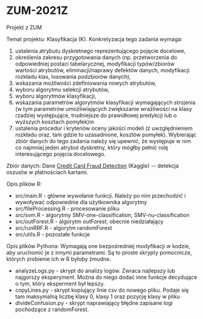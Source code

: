 # ZUM-2021Z
Projekt z ZUM

Temat projektu:
Klasyfikacja (K). Konkretyzacja tego zadania wymaga:
1. ustalenia atrybutu dyskretnego reprezentującego pojęcie docelowe,
2. określenia zakresu przygotowania danych (np. przetworzenia do odpowiedniej postaci tabelarycznej, modyfikacji typów/zbiorów wartości atrybutów, eliminacji/naprawy defektów danych, modyfikacji rozkładu klas, losowania podzbiorów danych),
3. wskazania możliwości zdefiniowania nowych atrybutów,
4. wyboru algorytmu selekcji atrybutów,
5. wyboru algorytmów klasyfikacji,
6. wskazania parametrów algorytmów klasyfikacji wymagających strojenia (w tym parametrów umożliwiających zwiększanie wrażliwości na klasy rzadziej występujące, trudniejsze do prawidłowej predykcji lub o wyższych kosztach pomyłek)m
7. ustalenia procedur i kryteriów oceny jakości modeli (z uwzględnieniem rozkładu oraz, tam gdzie to uzasadnione, kosztów pomyłek).
Wybierając zbiór danych do tego zadania należy się upewnić, że występuje w nim co najmniej jeden atrybut dyskretny, który mógłby pełnić rolę interesującego pojęcia docelowego.


Zbiór danych:
Dane [Credit Card Fraud Detection](https://www.kaggle.com/mlg-ulb/creditcardfraud) (Kaggle) -- detekcja oszustw w płatnościach kartami.


Opis plików R:
* src/main.R - główne wywołanie funkcji. Należy po nim przechodzić i wywoływać odpowiednie dla użytkownika algorytmy
* src/fileProcessing.R - procesowanie pliku
* src/svm.R - algorytmy SMV-one-classification, SMV-nu-classification
* src/outForest.R - algorytm outForest, obecnie niedziałający
* src/runRRF.R - algorytm randomForest
* src/utils.R - pozostałe funkcje

Opis plików Pythona:
Wymagają one bezpośredniej modyfikacji w kodzie, aby uruchomić je z innymi parametrami. Są to proste skrypty pomocnicze, których zrobienie ich w R byłoby żmudne.
* analyzeLogs.py - skrypt do analizy logów. Zwraca najlepszy lub najgorszy eksperyment. Można do niego dodać inne funkcje decydujące o tym, który eksperment był lepszy.
* copyLines.py - skrypt kopiujący linie csv do nowego pliku. Podaje się tam maksymalną liczbę klasy 0, klasy 1 oraz pozycję klasy w pliku
* divideConfusion.py - skrypt naprawiający błędne zapisane logi pochodzące z randomForest.